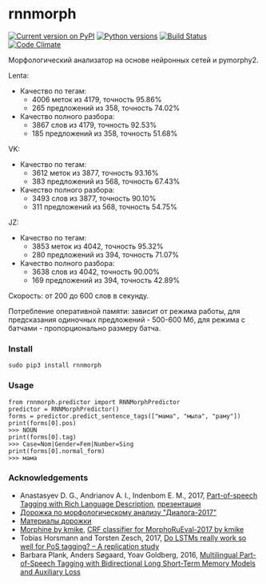 # rnnmorph
[![Current version on PyPI](http://img.shields.io/pypi/v/rnnmorph.svg)](https://pypi.python.org/pypi/rnnmorph)
[![Python versions](https://img.shields.io/pypi/pyversions/rnnmorph.svg)](https://pypi.python.org/pypi/rnnmorph)
[![Build Status](https://travis-ci.org/IlyaGusev/rnnmorph.svg?branch=master)](https://travis-ci.org/IlyaGusev/rnnmorph)
[![Code Climate](https://codeclimate.com/github/IlyaGusev/rnnmorph/badges/gpa.svg)](https://codeclimate.com/github/IlyaGusev/rnnmorph)

Морфологический анализатор на основе нейронных сетей и pymorphy2.

Lenta:
* Качество по тегам:
  * 4006 меток из 4179, точность 95.86%
  * 265 предложений из 358, точность 74.02%
* Качество полного разбора:
  * 3867 слов из 4179, точность 92.53%
  * 185 предложений из 358, точность 51.68%

VK:
* Качество по тегам:
  * 3612 меток из 3877, точность 93.16%
  * 383 предложений из 568, точность 67.43%
* Качество полного разбора:
  * 3493 слов из 3877, точность 90.10%
  * 311 предложений из 568, точность 54.75%

JZ:
* Качество по тегам:
  * 3853 меток из 4042, точность 95.32%
  * 280 предложений из 394, точность 71.07%
* Качество полного разбора:
  * 3638 слов из 4042, точность 90.00%
  * 169 предложений из 394, точность 42.89%
  
Скорость: от 200 до 600 слов в секунду.

Потребление оперативной памяти: зависит от режима работы, для предсказания одиночных предложений - 500-600 Мб, для режима с батчами - пропорционально размеру батча.

### Install ###
```
sudo pip3 install rnnmorph
```
  
### Usage ###
```
from rnnmorph.predictor import RNNMorphPredictor
predictor = RNNMorphPredictor()
forms = predictor.predict_sentence_tags(["мама", "мыла", "раму"])
print(forms[0].pos)
>>> NOUN
print(forms[0].tag)
>>> Case=Nom|Gender=Fem|Number=Sing
print(forms[0].normal_form)
>>> мама
```

### Acknowledgements ###
* Anastasyev D. G., Andrianov A. I., Indenbom E. M., 2017, [Part-of-speech Tagging with Rich Language Description](http://www.dialog-21.ru/media/3895/anastasyevdgetal.pdf), [презентация](http://www.dialog-21.ru/media/4102/anastasyev.pdf)
* [Дорожка по морфологическому анализу "Диалога-2017"](http://www.dialog-21.ru/evaluation/2017/morphology/)
* [Материалы дорожки](https://github.com/dialogue-evaluation/morphoRuEval-2017)
* [Morphine by kmike](https://github.com/kmike/morphine), [CRF classifier for MorphoRuEval-2017 by kmike](https://github.com/kmike/dialog2017)
* Tobias Horsmann and Torsten Zesch, 2017, [Do LSTMs really work so well for PoS tagging? – A replication study](http://www.ltl.uni-due.de/wp-content/uploads/horsmannZesch_emnlp2017.pdf)
* Barbara Plank, Anders Søgaard, Yoav Goldberg, 2016, [Multilingual Part-of-Speech Tagging with Bidirectional Long Short-Term Memory Models and Auxiliary Loss](https://arxiv.org/abs/1604.05529)

